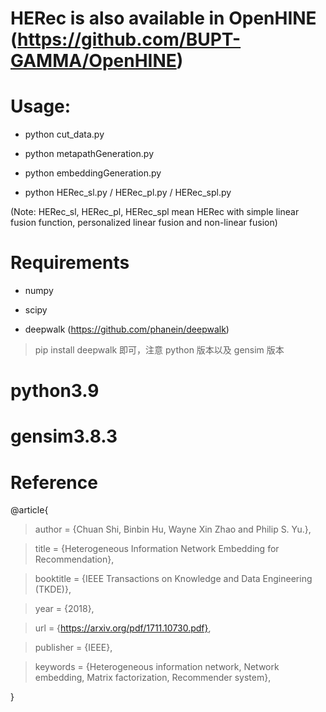 # HERec is also available in OpenHINE (https://github.com/BUPT-GAMMA/OpenHINE)

# Usage:

* python cut_data.py

* python metapathGeneration.py

* python embeddingGeneration.py

* python HERec_sl.py / HERec_pl.py / HERec_spl.py

(Note: HERec_sl, HERec_pl, HERec_spl mean HERec with simple linear fusion function, personalized linear fusion and non-linear fusion)
# Requirements

* numpy

* scipy

* deepwalk (https://github.com/phanein/deepwalk) 

> pip install deepwalk 即可，注意 python 版本以及 gensim 版本

# python3.9

# gensim3.8.3

# Reference

@article{

> author = {Chuan Shi, Binbin Hu, Wayne Xin Zhao and Philip S. Yu.},
 
> title = {Heterogeneous Information Network Embedding for Recommendation},
 
> booktitle = {IEEE Transactions on Knowledge and Data Engineering (TKDE)},
 
> year = {2018},
 
> url = {https://arxiv.org/pdf/1711.10730.pdf},
 
> publisher = {IEEE},
 
> keywords = {Heterogeneous information network, Network embedding, Matrix factorization, Recommender system},
 
}
